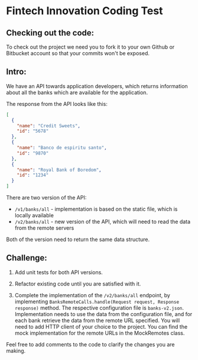 # Fintech Innovation Coding Test

## Checking out the code:
To check out the project we need you to fork it to your own Github or Bitbucket account so that your commits won't be exposed.


## Intro:
We have an API towards application developers, which returns information about all the banks which are available for the application.

The response from the API looks like this:
```json
[
  {
    "name": "Credit Sweets",
    "id": "5678"
  },
  {
    "name": "Banco de espiritu santo",
    "id": "9870"
  },
  {
    "name": "Royal Bank of Boredom",
    "id": "1234"
  }
]
```
There are two version of the API:

- `/v1/banks/all` - implementation is based on the static file, which is locally available
- `/v2/banks/all` - new version of the API, which will need to read the data from the remote servers

Both of the version need to return the same data structure.

## Challenge:
1. Add unit tests for both API versions.

2. Refactor existing code until you are satisfied with it.

3. Complete the implementation of the `/v2/banks/all` endpoint, by implementing `BanksRemoteCalls.handle(Request request, Response response)` method.
The respective configuration file is `banks-v2.json`. Implementation needs to use the data from the configuration file,
and for each bank retrieve the data from the remote URL specified. You will need to add HTTP client of your choice to the project. 
You can find the mock implementation for the remote URLs in the MockRemotes class. 

Feel free to add comments to the code to clarify the changes you are making.

